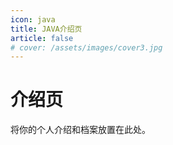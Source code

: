 ```yaml
---
icon: java
title: JAVA介绍页
article: false
# cover: /assets/images/cover3.jpg
---
```


# 介绍页

将你的个人介绍和档案放置在此处。